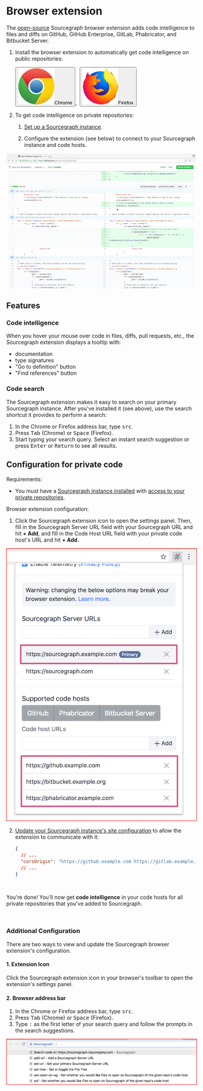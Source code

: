 # Browser extension

The [open-source](https://github.com/sourcegraph/browser-extensions) Sourcegraph
browser extension adds code intelligence to files and diffs on GitHub, GitHub
Enterprise, GitLab, Phabricator, and Bitbucket Server.

1.  Install the browser extension to automatically get code intelligence on public repositories:

    <div id="integrations-btns" class="btn-group">

    <!-- TODO!(sqs): fix buttons -->
    <a target="_blank" href="https://chrome.google.com/webstore/detail/sourcegraph/dgjhfomjieaadpoljlnidmbgkdffpack">
    <button class="btn btn-outline-primary align-items-center">
        <img src="img/chrome.svg"/>Chrome
    </button>
    </a>
    <span>&nbsp;</span>
    <a target="_blank" href="https://addons.mozilla.org/en-US/firefox/addon/sourcegraph/">
    <button class="btn btn-outline-primary align-items-center">
        <img src="img/firefox.svg"/>Firefox
    </button>
    </a>

    </div>

2.  To get code intelligence on private repositories:

    1.  [Set up a Sourcegraph instance](/admin/install).

    2.  Configure the extension (see below) to connect to your Sourcegraph instance and code hosts. <!-- TODO!(sqs): clean this up -->

<img src="img/GitHubCodeReview.gif" style="margin-left:0;margin-right:0;"/>

## Features

### Code intelligence

When you hover your mouse over code in files, diffs, pull requests, etc., the Sourcegraph extension displays a tooltip with:

- documentation
- type signatures
- "Go to definition" button
- "Find references" button

### Code search

The Sourcegraph extension makes it easy to search on your primary Sourcegraph instance. After you've installed it (see above), use the search shortcut it provides to perform a search:

1.  In the Chrome or Firefox address bar, type <kbd>src</kbd>.
2.  Press <kbd>Tab</kbd> (Chrome) or <kbd>Space</kbd> (Firefox).
3.  Start typing your search query. Select an instant search suggestion or press <kbd>Enter</kbd> or <kbd>Return</kbd> to see all results.

## Configuration for private code

Requirements:

- You must have a [Sourcegraph instance installed](/admin/install) with [access to your private repositories](/admin/repo/add).

Browser extension configuration:

1.  Click the Sourcegraph extension icon to open the settings panel. Then, fill in the Sourcegraph Server URL field with your Sourcegraph URL and hit **+ Add**, and fill in the Code Host URL field with your private code host's URL and hit **+ Add**.

<img src="img/SourcegraphExtensionConfiguration.png" style="border: 1px solid red"/>

2.  [Update your Sourcegraph instance's site configuration](/admin/site_config) to allow the extension to communicate with it:

    ```json
    {
      // ...
      "corsOrigin": "https://github.example.com https://gitlab.example.com https://bitbucket.example.org https://phabricator.example.com"
      // ...
    }
    ```

<br />

You're done! You'll now get **code intelligence** in your code hosts for all private repositories that you've added to Sourcegraph.

<br />

### Additional Configuration

There are two ways to view and update the Sourcegraph browser extension's configuration.

#### 1. Extension Icon

Click the Sourcegraph extension icon in your browser's toolbar to open the extension's settings panel.

#### 2. Browser address bar

1.  In the Chrome or Firefox address bar, type <kbd>src</kbd>.
2.  Press <kbd>Tab</kbd> (Chrome) or <kbd>Space</kbd> (Firefox).
3.  Type <kbd>:</kbd> as the first letter of your search query and follow the prompts in the search suggestions.

<img src="img/AddressBarConfiguration.png" style="border: 1px solid red"/>
